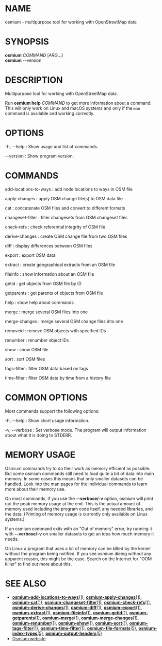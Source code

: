 
# NAME
osmium - multipurpose tool for working with OpenStreetMap data


# SYNOPSIS

**osmium** *COMMAND* \[*ARG*...\]\
**osmium** \--version


# DESCRIPTION

Multipurpose tool for working with OpenStreetMap data.

Run **osmium help** *COMMAND* to get more information about a command. This
will only work on Linux and macOS systems and only if the `man` command is
available and working correctly.


# OPTIONS

-h, \--help
:   Show usage and list of commands.

\--version
:   Show program version.


# COMMANDS

add-locations-to-ways
:   add node locations to ways in OSM file

apply-changes
:   apply OSM change file(s) to OSM data file

cat
:   concatenate OSM files and convert to different formats

changeset-filter
:   filter changesets from OSM changeset files

check-refs
:   check referential integrity of OSM file

derive-changes
:   create OSM change file from two OSM files

diff
:   display differences between OSM files

export
:   export OSM data

extract
:   create geographical extracts from an OSM file

fileinfo
:   show information about an OSM file

getid
:   get objects from OSM file by ID

getparents
:   get parents of objects from OSM file

help
:   show help about commands

merge
:   merge several OSM files into one

merge-changes
:   merge several OSM change files into one

removeid
:   remove OSM objects with specified IDs

renumber
:   renumber object IDs

show
:   show OSM file

sort
:   sort OSM files

tags-filter
:   filter OSM data based on tags

time-filter
:   filter OSM data by time from a history file


# COMMON OPTIONS

Most commands support the following options:

-h, \--help
:   Show short usage information.

-v, \--verbose
:   Set verbose mode. The program will output information about what it is
    doing to STDERR.


# MEMORY USAGE

Osmium commands try to do their work as memory efficient as possible. But some
osmium commands still need to load quite a bit of data into main memory. In
some cases this means that only smaller datasets can be handled. Look into the
man pages for the individual commands to learn more about their memory use.

On most commands, if you use the **\--verbose/-v** option, osmium will print
out the peak memory usage at the end. This is the actual amount of memory
used including the program code itself, any needed libraries, and the data.
(Printing of memory usage is currently only available on Linux systems.)

If an osmium command exits with an "Out of memory" error, try running it with
**\--verbose/-v** on smaller datasets to get an idea how much memory it needs.

On Linux a program that uses a lot of memory can be killed by the kernel
without the program being notified. If you see osmium dieing without any
apparent reason, this might be the case. Search on the Internet for "OOM
killer" to find out more about this.


# SEE ALSO

* [**osmium-add-locations-to-ways**(1)](osmium-add-locations-to-ways.html),
  [**osmium-apply-changes**(1)](osmium-apply-changes.html),
  [**osmium-cat**(1)](osmium-cat.html),
  [**osmium-changeset-filter**(1)](osmium-changeset-filter.html),
  [**osmium-check-refs**(1)](osmium-check-refs.html),
  [**osmium-derive-changes**(1)](osmium-derive-changes.html),
  [**osmium-diff**(1)](osmium-diff.html),
  [**osmium-export**(1)](osmium-export.html),
  [**osmium-extract**(1)](osmium-extract.html),
  [**osmium-fileinfo**(1)](osmium-fileinfo.html),
  [**osmium-getid**(1)](osmium-getid.html),
  [**osmium-getparents**(1)](osmium-getparents.html),
  [**osmium-merge**(1)](osmium-merge.html),
  [**osmium-merge-changes**(1)](osmium-merge-changes.html),
  [**osmium-renumber**(1)](osmium-renumber.html),
  [**osmium-show**(1)](osmium-show.html),
  [**osmium-sort**(1)](osmium-sort.html),
  [**osmium-tags-filter**(1)](osmium-tags-filter.html),
  [**osmium-time-filter**(1)](osmium-time-filter.html),
  [**osmium-file-formats**(5)](osmium-file-formats.html),
  [**osmium-index-types**(5)](osmium-index-types.html),
  [**osmium-output-headers**(5)](osmium-output-headers.html)
* [Osmium website](https://osmcode.org/osmium-tool/)

